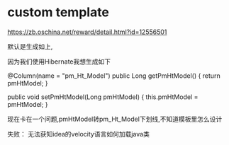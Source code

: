 # custom template 

https://zb.oschina.net/reward/detail.html?id=12556501

默认是生成如上,

因为我们使用Hibernate我想生成如下

@Column(name = "pm_Ht_Model")
public Long getPmHtModel() {
   return pmHtModel;
}

public void setPmHtModel(Long pmHtModel) {
   this.pmHtModel = pmHtModel;
}

现在卡在一个问题,pmHtModel转pm_Ht_Model下划线,不知道模板里怎么设计

失败：
无法获知idea的velocity语言如何加载java类



